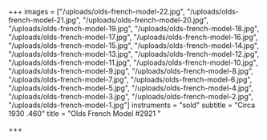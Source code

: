 +++
images = ["/uploads/olds-french-model-22.jpg", "/uploads/olds-french-model-21.jpg", "/uploads/olds-french-model-20.jpg", "/uploads/olds-french-model-19.jpg", "/uploads/olds-french-model-18.jpg", "/uploads/olds-french-model-17.jpg", "/uploads/olds-french-model-16.jpg", "/uploads/olds-french-model-15.jpg", "/uploads/olds-french-model-14.jpg", "/uploads/olds-french-model-13.jpg", "/uploads/olds-french-model-12.jpg", "/uploads/olds-french-model-11.jpg", "/uploads/olds-french-model-10.jpg", "/uploads/olds-french-model-9.jpg", "/uploads/olds-french-model-8.jpg", "/uploads/olds-french-model-7.jpg", "/uploads/olds-french-model-6.jpg", "/uploads/olds-french-model-5.jpg", "/uploads/olds-french-model-4.jpg", "/uploads/olds-french-model-3.jpg", "/uploads/olds-french-model-2.jpg", "/uploads/olds-french-model-1.jpg"]
instruments = "sold"
subtitle = "Circa 1930 .460"
title = "Olds French Model #2921 "

+++
